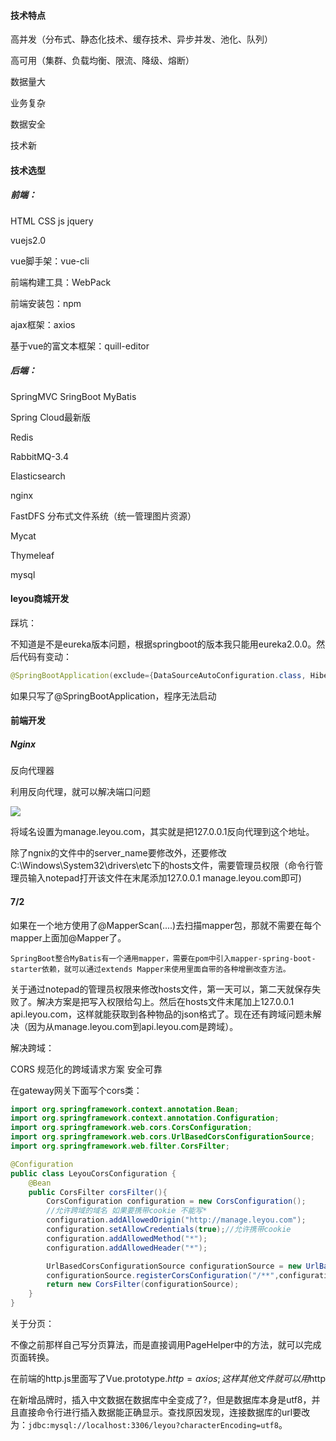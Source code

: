 #### 技术特点

高并发（分布式、静态化技术、缓存技术、异步并发、池化、队列）

高可用（集群、负载均衡、限流、降级、熔断）

数据量大

业务复杂

数据安全

技术新



#### 技术选型

##### 前端：

HTML CSS  js   jquery

vuejs2.0

vue脚手架：vue-cli

前端构建工具：WebPack

前端安装包：npm

ajax框架：axios

基于vue的富文本框架：quill-editor

##### 后端：

SpringMVC  SringBoot MyBatis

Spring Cloud最新版

Redis

RabbitMQ-3.4

Elasticsearch

nginx

FastDFS 分布式文件系统（统一管理图片资源）

Mycat

Thymeleaf

mysql



#### leyou商城开发

踩坑：

不知道是不是eureka版本问题，根据springboot的版本我只能用eureka2.0.0。然后代码有变动：

```java
@SpringBootApplication(exclude={DataSourceAutoConfiguration.class, HibernateJpaAutoConfiguration.class})
```

如果只写了@SpringBootApplication，程序无法启动



#### 前端开发

##### Nginx

反向代理器

利用反向代理，就可以解决端口问题

![](E:\github\JavaStuding\笔记\nginx.PNG)

将域名设置为manage.leyou.com，其实就是把127.0.0.1反向代理到这个地址。

除了ngnix的文件中的server_name要修改外，还要修改C:\Windows\System32\drivers\etc下的hosts文件，需要管理员权限（命令行管理员输入notepad打开该文件在末尾添加127.0.0.1 manage.leyou.com即可)



#### 7/2

如果在一个地方使用了@MapperScan(....)去扫描mapper包，那就不需要在每个mapper上面加@Mapper了。

`SpringBoot整合MyBatis有一个通用mapper，需要在pom中引入mapper-spring-boot-starter依赖，就可以通过extends Mapper来使用里面自带的各种增删改查方法。`

关于通过notepad的管理员权限来修改hosts文件，第一天可以，第二天就保存失败了。解决方案是把写入权限给勾上。然后在hosts文件末尾加上127.0.0.1 api.leyou.com，这样就能获取到各种物品的json格式了。现在还有跨域问题未解决（因为从manage.leyou.com到api.leyou.com是跨域）。

解决跨域：

CORS 规范化的跨域请求方案 安全可靠

在gateway网关下面写个cors类：

```java
import org.springframework.context.annotation.Bean;
import org.springframework.context.annotation.Configuration;
import org.springframework.web.cors.CorsConfiguration;
import org.springframework.web.cors.UrlBasedCorsConfigurationSource;
import org.springframework.web.filter.CorsFilter;

@Configuration
public class LeyouCorsConfiguration {
    @Bean
    public CorsFilter corsFilter(){
        CorsConfiguration configuration = new CorsConfiguration();
        //允许跨域的域名 如果要携带cookie 不能写*
        configuration.addAllowedOrigin("http://manage.leyou.com");
        configuration.setAllowCredentials(true);//允许携带cookie
        configuration.addAllowedMethod("*");
        configuration.addAllowedHeader("*");

        UrlBasedCorsConfigurationSource configurationSource = new UrlBasedCorsConfigurationSource();
        configurationSource.registerCorsConfiguration("/**",configuration);
        return new CorsFilter(configurationSource);
    }
}

```

关于分页：

不像之前那样自己写分页算法，而是直接调用PageHelper中的方法，就可以完成页面转换。

在前端的http.js里面写了Vue.prototype.$http = axios; 这样其他文件就可以用$http

在新增品牌时，插入中文数据在数据库中全变成了?，但是数据库本身是utf8，并且直接命令行进行插入数据能正确显示。查找原因发现，连接数据库的url要改为：`jdbc:mysql://localhost:3306/leyou?characterEncoding=utf8`。

















